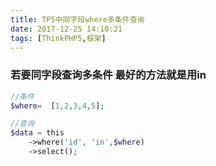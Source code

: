 ```yaml
---
title: TP5中同字段where多条件查询
date: 2017-12-25 14:10:21
tags: [ThinkPHP5,框架]
---
```


### 若要同字段查询多条件 最好的方法就是用in

``` php
//条件
$where=  [1,2,3,4,5];

//查询
$data = this
	->where('id', 'in',$where)
	->select();
		
```